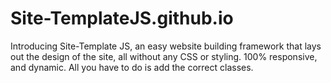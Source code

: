 # Site-TemplateJS.github.io
Introducing Site-Template JS, an easy website building framework that lays out the design of the site, all without any CSS or styling. 100% responsive, and dynamic. 
All you have to do is add the correct classes.
